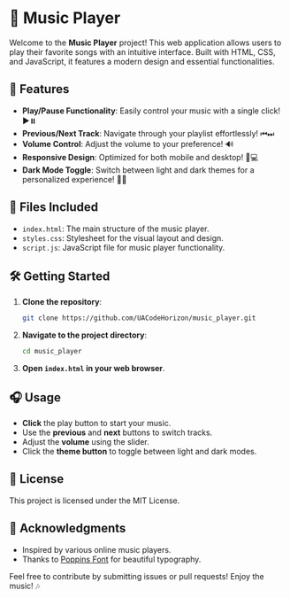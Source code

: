 # 🎵 Music Player

Welcome to the **Music Player** project! This web application allows users to play their favorite songs with an intuitive interface. Built with HTML, CSS, and JavaScript, it features a modern design and essential functionalities.

## 🚀 Features

- **Play/Pause Functionality**: Easily control your music with a single click! ▶️⏸️
- **Previous/Next Track**: Navigate through your playlist effortlessly! ⏮⏭
- **Volume Control**: Adjust the volume to your preference! 🔊
- **Responsive Design**: Optimized for both mobile and desktop! 📱💻
- **Dark Mode Toggle**: Switch between light and dark themes for a personalized experience! 🌙🌞

## 📁 Files Included

- `index.html`: The main structure of the music player.
- `styles.css`: Stylesheet for the visual layout and design.
- `script.js`: JavaScript file for music player functionality.

## 🛠️ Getting Started

1. **Clone the repository**:

   ```bash
   git clone https://github.com/UACodeHorizon/music_player.git
   ```

2. **Navigate to the project directory**:

   ```bash
   cd music_player
   ```

3. **Open `index.html` in your web browser**.

## 🎧 Usage

- **Click** the play button to start your music.
- Use the **previous** and **next** buttons to switch tracks.
- Adjust the **volume** using the slider.
- Click the **theme button** to toggle between light and dark modes.

## 📜 License

This project is licensed under the MIT License.

## 🙌 Acknowledgments

- Inspired by various online music players.
- Thanks to [Poppins Font](https://fonts.google.com/specimen/Poppins) for beautiful typography.

Feel free to contribute by submitting issues or pull requests! Enjoy the music! 🎶
